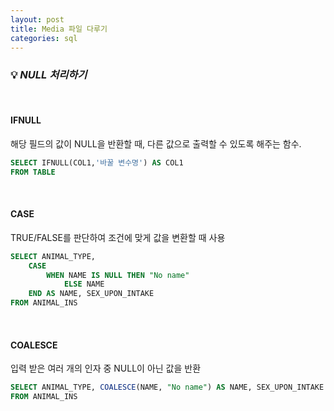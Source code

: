 ```yaml
---
layout: post
title: Media 파일 다루기 
categories: sql
---
```


### 💡 ***NULL 처리하기***

<br>

#### IFNULL
해당 필드의 값이 NULL을 반환할 때, 다른 값으로 출력할 수 있도록 해주는 함수.
```SQL
SELECT IFNULL(COL1,'바꿀 변수명') AS COL1
FROM TABLE
```

<br>

#### CASE
TRUE/FALSE를 판단하여 조건에 맞게 값을 변환할 때 사용
```SQL
SELECT ANIMAL_TYPE,
	CASE 
	    WHEN NAME IS NULL THEN "No name"
			ELSE NAME
	END AS NAME, SEX_UPON_INTAKE
FROM ANIMAL_INS
```

<br>

#### COALESCE
입력 받은 여러 개의 인자 중 NULL이 아닌 값을 반환

```SQL
SELECT ANIMAL_TYPE, COALESCE(NAME, "No name") AS NAME, SEX_UPON_INTAKE
FROM ANIMAL_INS
```